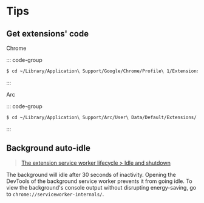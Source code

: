 # Tips

## Get extensions' code

Chrome

::: code-group

```bash [macOS]
$ cd ~/Library/Application\ Support/Google/Chrome/Profile\ 1/Extensions/
```

:::

Arc

::: code-group

```bash [macOS]
$ cd ~/Library/Application\ Support/Arc/User\ Data/Default/Extensions/
```

:::

## Background auto-idle

> [The extension service worker lifecycle > Idle and shutdown](https://developer.chrome.com/docs/extensions/develop/concepts/service-workers/lifecycle#idle-shutdown)

The background will idle after 30 seconds of inactivity. Opening the DevTools of the background service worker prevents it from going idle. To view the background's console output without disrupting energy-saving, go to `chrome://serviceworker-internals/`.
